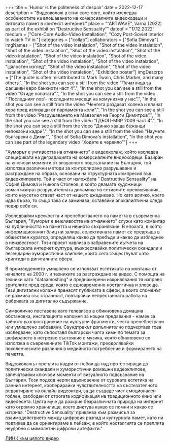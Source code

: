 +++
title = 'Humor is the politeness of despair'
date = 2022-12-17
description = "Видеоколаж в стил core-core, който изследва особеностите на влошаването на комерсиалните видеокодеци и битовата памет в контекст интернет."
place = "“ARTWAVE”, Varna (2022) as part of the exhibition “Destructive Sensuality”"
dateof = "17.12.2022"
medium = ["Core-Core Audio-Video Installation", "Cozy Post-Soviet Interior to watch TV in."]
categories = ["collab"]
collaborators = ["Sofia Dimova"]
imgNames = ["Shot of the video instalation", "Shot of the video instalation", "Shot of the video instalation", "Shot of the video instalation", "Shot of the video instalation", "Shot of the video instalation", "Shot of the video instalation", "Shot of the video instalation", "Shot of the video instalation", "Цялостен изглед", "Shot of the video instalation", "Shot of the video instalation", "Shot of the video instalation", "Exhibition poster"]
imgDescrps = ["The quote is often misattributed to Mark Twain, Chris Marker, and many others.", "In the shot you can see a still from the video “Печатница за фалшиви евро банкноти част 4”.", "In the shot you can see a still from the video “Отиде лопатата”.", "In the shot you can see a still from the video “'Последният лов'- последните месеци на комунизма у нас”.", "In the shot you can see a still from the video “Ченгета раздават колена и влачат хора пред излизащи от парламента коли”.", "In the shot you can see a still from the video “Разрушаването на Мавзолея на Георги Димитров”.", "In the shot you can see a still from the video “ГДБОП-МВР 2009 част 4”.", "In the shot you can see a still from the video “Динко хваща бежанци непоказни кадри”.", "In the shot you can see a still from the video “Научете български с Дими”", "Shot of Sofia Dimova's installation", "In the shot you can see part  of the legendary video “Ходете в червило”"]
+++


"Хуморът е учтивостта на отчаянието" е видеоколаж, който изследва спецификата на деградацията на комерсиалните видеокодеци. Базиран на ключови моменти от визуалното подсъзнание на България, той използва различни методи за контролирано разрушаване и разграждане на образа, основани на структурната компресия във видеоклиповете. Той е част от изложбата " Destructive Sensuality" на София Димова и Никола Стоянов, в която двамата художници романтизират разрушителната динамика на сетивните преживявания, които неусетно стават част от нашето ежедневие. Но като всичко, което идва бързо, то също така си заминава, оставяйки апокалиптична следа подир себе си.

Изследвайки крехкостта и пренебрегването на паметта в съвременна България, "Хуморът е вежливостта на отчаянието" служи като коментар на публичността на паметта и нейното съхраняване. В епохата, в която информационният блиц ни залива, селективната памет се превръща в обществен куратор, определящ какво да пребъде и какво да избледнее в неизвестност. Този проект навлиза в забравените кътчета на българската интернет култура, възкресявайки политически скандали и легендарни хумористични клипове, които сега съществуват като криптиди в дигиталната сфера.

В произведението умишлено се използват естетиката на монтажа от началото на 2000 г. и техниките за разграждане на видео. С помощта на техники като "dataamoshing" и преднамерени изкривявания тя изправя зрителите пред среда, която е едновременно носталгична и зловеща. Тези дигитални колажи пренасят публиката в сфери, в които споменът се размива със странност, повтаряйки непрестанната работа на фабриката за дигитално съдържание.

Символично поставена като телевизор в обикновена домашна обстановка, инсталацията напомня за нощни предавания - намек за тайното разпространение на културни фрагменти, често пренебрегвани или умишлено забравяни. Саундтракът допълнително подчертава това изследване, като съпоставя български чалга химн по темата за шофирането в нетрезво състояние с музика, която обикновено се използва в съвременните TikTok монтажи, преодолявайки поколенческите различия в медийното потребление и формирането на паметта. 

Видеоколажът преплита кадри от побоища над протестиращи до политически скандали и хумористични домашни видеоклипове, запечатвайки ключови моменти от визуалното подсъзнание на България. Този подход черпи вдъхновение от суровата естетика на ранния интернет, кооперирайки чувствителността на състезателното редактиране на онлайн видеоигри, за да създаде чист емоционален гоблен, свободен от строгата кодификация на традиционното кино или видеоесета. Целта му е да разкрие безразличната природа на интернет като огромно хранилище, което диктува какво се помни и какво се изтрива. 'Destructive Sensuality' приканва към размисъл за взаимодействието между цифровия разпад и културната памет, като ни подтиква да се ориентираме в пейзаж, в който носталгията се преплита неудобно с мимолетни цифрови артефакти."

[ЛИНК към цялото видео](https://youtu.be/hJ6enZi8O7w)
